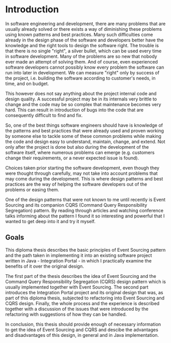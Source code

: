 # Introduction

In software engineering and development, there are many problems that are usually already solved or there exists a way of diminishing these problems using known patterns and best practices. Many such difficulties come already in the design phase of the software and developers better have the knowledge and the right tools to design the software right. The trouble is that there is no single "right", a silver bullet, which can be used every time in software development. Many of the problems are so new that nobody ever made an attempt of solving them. And of course, even experienced software developers cannot possibly know every problem the software can run into later in development. We can measure "right" only by success of the project, i.e. building the software according to customer's needs, in time, and on budget.

This however does not say anything about the project internal code and design quality. A successful project may be in its internals very brittle to change and the code may be so complex that maintenance becomes very hard. This can result in introduction of bugs into the code that are consequently difficult to find and fix. 

So, one of the best things software engineers should have is knowledge of the patterns and best practices that were already used and proven working by someone else to tackle some of these common problems while making the code and design easy to understand, maintain, change, and extend. Not only after the project is done but also during the development of the software itself, where numerous problems can emerge (e.g. customers change their requirements, or a never expected issue is found).

Choices taken prior starting the software development, even though they were thought through carefully, may not take into account problems that may come during the development. This is where design patterns and best practices are the way of helping the software developers out of the problems or easing them.

One of the design patterns that were not known to me until recently is Event Sourcing and its companion CQRS (Command Query Responsibility Segregation) pattern. By reading through articles and watching conference talks informing about the pattern I found it so interesting and powerful that I wanted to get deep into it and try it myself.

## Goals

This diploma thesis describes the basic principles of Event Sourcing pattern and the path taken in implementing it into an existing software project written in Java - Integration Portal - in which I practically examine the benefits of it over the original design. 

The first part of the thesis describes the idea of Event Sourcing and the Command Query Responsibility Segregation (CQRS) design pattern which is usually implemented together with Event Sourcing. The second part introduces the Integration Portal project and its original design that was, as part of this diploma thesis, subjected to refactoring into Event Sourcing and CQRS design. Finally, the whole process and the experience is described together with a discussion of the issues that were introduced by the refactoring with suggestions of how they can be handled.

In conclusion, this thesis should provide enough of necessary information to get the idea of Event Sourcing and CQRS and descibe the advantages and disadvantages of this design, in general and in Java implementation.